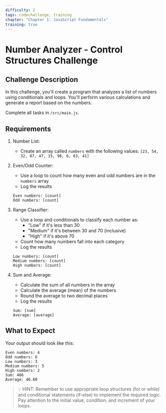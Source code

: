 ```yaml
---
difficulty: 2
tags: codechallenge, training
chapter: "Chapter 1: JavaScript Fundamentals"
training: true
---
```


# Number Analyzer - Control Structures Challenge

## Challenge Description

In this challenge, you'll create a program that analyzes a list of numbers using conditionals and loops. You'll perform various calculations and generate a report based on the numbers.

Complete all tasks in `/src/main.js`.

## Requirements

1. Number List:
   - Create an array called `numbers` with the following values: 
     `[23, 54, 32, 87, 47, 15, 98, 6, 63, 41]`

2. Even/Odd Counter:
   - Use a loop to count how many even and odd numbers are in the `numbers` array
   - Log the results
   ```
   Even numbers: [count]
   Odd numbers: [count]
   ```

3. Range Classifier:
   - Use a loop and conditionals to classify each number as:
     - "Low" if it's less than 30
     - "Medium" if it's between 30 and 70 (inclusive)
     - "High" if it's above 70
   - Count how many numbers fall into each category
   - Log the results
   ```
   Low numbers: [count]
   Medium numbers: [count]
   High numbers: [count]
   ```

4. Sum and Average:
   - Calculate the sum of all numbers in the array
   - Calculate the average (mean) of the numbers
   - Round the average to two decimal places
   - Log the results
   ```
   Sum: [sum]
   Average: [average]
   ```

## What to Expect

Your output should look like this:

```
Even numbers: 4
Odd numbers: 6
Low numbers: 3
Medium numbers: 5
High numbers: 2
Sum: 466
Average: 46.60
```

> 💡 HINT: Remember to use appropriate loop structures (for or while) and conditional statements (if-else) to implement the required logic. Pay attention to the initial value, condition, and increment of your loops.